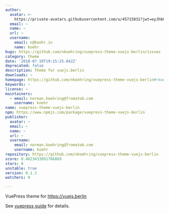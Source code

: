 ```yaml
---
author:
  avatar: >-
    https://private-avatars.githubusercontent.com/u/45715831?jwt=eyJhbGciOiJIUzI1NiIsInR5cCI6IkpXVCJ9.eyJpc3MiOiJnaXRodWIuY29tIiwiYXVkIjoicmF3LmdpdGh1YnVzZXJjb250ZW50LmNvbSIsImtleSI6ImtleTEiLCJleHAiOjE3MzQ2NzM2ODAsIm5iZiI6MTczNDY3MjQ4MCwicGF0aCI6Ii91LzQ1NzE1ODMxIn0.5T7B-96jvpVdHVKmBown2Bl-9W_LSdhrMLpRY-wAgLM&v=4
  email: ~
  name: ~
  url: ~
  username:
    email: n@koehr.in
    name: koehr
bugs: https://github.com/nkoehring/vuepress-theme-vuejs-berlin/issues
category: theme
date: '2018-07-19T19:15:25.042Z'
deprecated: false
description: Theme for vuejs.berlin
downloads: ~
homepage: https://github.com/nkoehring/vuepress-theme-vuejs-berlin#readme
keywords: ~
license: ~
maintainers:
  - email: norman.koehring@fromatob.com
    username: koehr
name: vuepress-theme-vuejs-berlin
npm: https://www.npmjs.com/package/vuepress-theme-vuejs-berlin
publisher:
  avatar: ~
  email: ~
  name: ~
  url: ~
  username:
    email: norman.koehring@fromatob.com
    username: koehr
repository: https://github.com/nkoehring/vuepress-theme-vuejs-berlin
score: 0.4023433891766869
stars: 0
unstable: true
version: 0.1.2
watchers: 0

---
```


VuePress theme for https://vuejs.berlin

See [vuepress guide](https://vuepress.vuejs.org/guide/custom-themes.html) for details.
